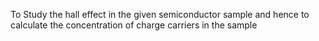 To  Study the hall effect in the given semiconductor  sample and hence to calculate the concentration of charge carriers in the sample
